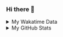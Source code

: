 ### Hi there 👋

<!--
**cdfmlr/cdfmlr** is a ✨ _special_ ✨ repository because its `README.md` (this file) appears on your GitHub profile.

Here are some ideas to get you started:

- 🔭 I’m currently working on ...
- 🌱 I’m currently learning ...
- 👯 I’m looking to collaborate on ...
- 🤔 I’m looking for help with ...
- 💬 Ask me about ...
- 📫 How to reach me: ...
- 😄 Pronouns: ...
- ⚡ Fun fact: ...
-->

<details>

<summary>My Wakatime Data</summary>

<!--START_SECTION:waka-->
![Lines of code](https://img.shields.io/badge/From%20Hello%20World%20I%27ve%20Written-7.0%20million%20lines%20of%20code-blue)

**🐱 My GitHub Data** 

> 📦 628.5 kB Used in GitHub's Storage 
 > 
> 🏆 450 Contributions in the Year 2023
 > 
> 🚫 Not Opted to Hire
 > 
> 📜 71 Public Repositories 
 > 
> 🔑 17 Private Repositories 
 > 
**I'm an Early 🐤** 

```text
🌞 Morning                1166 commits        ██████░░░░░░░░░░░░░░░░░░░   24.68 % 
🌆 Daytime                1969 commits        ██████████░░░░░░░░░░░░░░░   41.67 % 
🌃 Evening                1528 commits        ████████░░░░░░░░░░░░░░░░░   32.34 % 
🌙 Night                  62 commits          ░░░░░░░░░░░░░░░░░░░░░░░░░   01.31 % 
```
📅 **I'm Most Productive on Wednesday** 

```text
Monday                   575 commits         ███░░░░░░░░░░░░░░░░░░░░░░   12.17 % 
Tuesday                  779 commits         ████░░░░░░░░░░░░░░░░░░░░░   16.49 % 
Wednesday                802 commits         ████░░░░░░░░░░░░░░░░░░░░░   16.97 % 
Thursday                 638 commits         ███░░░░░░░░░░░░░░░░░░░░░░   13.50 % 
Friday                   701 commits         ████░░░░░░░░░░░░░░░░░░░░░   14.84 % 
Saturday                 653 commits         ███░░░░░░░░░░░░░░░░░░░░░░   13.82 % 
Sunday                   577 commits         ███░░░░░░░░░░░░░░░░░░░░░░   12.21 % 
```


**I Mostly Code in Go** 

```text
Go                       23 repos            ████████░░░░░░░░░░░░░░░░░   30.67 % 
Python                   17 repos            ██████░░░░░░░░░░░░░░░░░░░   22.67 % 
Vue                      5 repos             ██░░░░░░░░░░░░░░░░░░░░░░░   06.67 % 
HTML                     3 repos             █░░░░░░░░░░░░░░░░░░░░░░░░   04.00 % 
Lua                      1 repo              ░░░░░░░░░░░░░░░░░░░░░░░░░   01.33 % 
```




 Last Updated on 29/03/2023 01:39:43 UTC
<!--END_SECTION:waka-->

</details>

<details>
 
 <summary>My GitHub Stats</summary>

[![CDFMLR's github stats](https://github-readme-stats.vercel.app/api?username=cdfmlr&count_private=true&show_icons=true)](https://github.com/anuraghazra/github-readme-stats)

</details>
